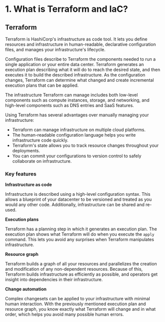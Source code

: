 # 1. What is Terraform and IaC?

## Terraform

Terraform is HashiCorp's infrastructure as code tool. It lets you define resources and infrastructure in human-readable, declarative configuration files, and manages your infrastructure's lifecycle.&#x20;

Configuration files describe to Terraform the components needed to run a single application or your entire data center. Terraform generates an execution plan describing what it will do to reach the desired state, and then executes it to build the described infrastructure. As the configuration changes, Terraform can determine what changed and create incremental execution plans that can be applied.

The infrastructure Terraform can manage includes both low-level components such as compute instances, storage, and networking, and high-level components such as DNS entries and SaaS features.

Using Terraform has several advantages over manually managing your infrastructure:

* Terraform can manage infrastructure on multiple cloud platforms.
* The human-readable configuration language helps you write infrastructure code quickly.
* Terraform's state allows you to track resource changes throughout your deployments.
* You can commit your configurations to version control to safely collaborate on infrastructure.

### Key features

**Infrastructure as code**

Infrastructure is described using a high-level configuration syntax. This allows a blueprint of your datacenter to be versioned and treated as you would any other code. Additionally, infrastructure can be shared and re-used.

**Execution plans**

Terraform has a planning step in which it generates an execution plan. The execution plan shows what Terraform will do when you execute the `apply` command. This lets you avoid any surprises when Terraform manipulates infrastructure.

**Resource graph**

Terraform builds a graph of all your resources and parallelizes the creation and modification of any non-dependent resources. Because of this, Terraform builds infrastructure as efficiently as possible, and operators get insight into dependencies in their infrastructure.

**Change automation**

Complex changesets can be applied to your infrastructure with minimal human interaction. With the previously mentioned execution plan and resource graph, you know exactly what Terraform will change and in what order, which helps you avoid many possible human errors.

##


